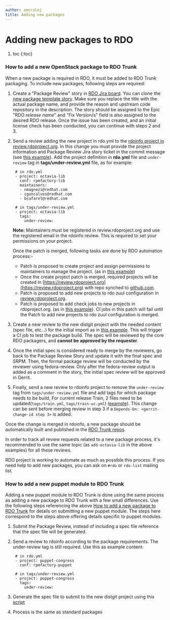 ```yaml
---
author: amoralej
title: Adding new packages
---
```


# Adding new packages to RDO

1. toc
{:toc}


### How to add a new OpenStack package to RDO Trunk

When a new package is required in RDO, it must be added to RDO Trunk packaging.
To include new packages, following steps are required:

1. Create a "Package Review" story in [RDO Jira board](https://issues.redhat.com/projects/RDO/issues). You can clone the [new package template story](https://issues.redhat.com/browse/RDO-255).
Make sure you replace the title with the actual package name, and provide the reason and upstream code repository in the description. The story should be assigned to the Epic "RDO *release name*" and "Fix Version/s" field is also assigned to the desired RDO release.
Once the issue has been created, and an initial license check has been conducted, you can continue with steps 2 and 3.

2. Send a review adding the new project in rdo.yml to the [rdoinfo project in
review.rdoproject.org](https://review.rdoproject.org/r/#/q/project:rdoinfo). In
this change you must provide the project information and Package Review Jira story
ticket in the commit message (see [this example](https://review.rdoproject.org/r/#/c/18644/)).
Add the project definition in **rdo.yml** file and `under-review` tag in **tags/under-review.yml** file,
as for example:
    
        # in rdo.yml
        - project: octavia-lib
          conf: rpmfactory-lib
          maintainers:
          - nmagnezi@redhat.com
          - cgoncalves@redhat.com
          - bcafarel@redhat.com

        # in tags/under-review.yml
        - project: octavia-lib
          tags:
            under-review:
     
    **Note:** Maintainers must be registered in review.rdoproject.org and use the registered email in the rdoinfo review.
    This is required to set your permissions on your project.

    Once the patch is merged, following tasks are done by RDO automation process:-

    * Patch is proposed to create project and assign permissions to maintainers to manage the project.
    (as in [this example](https://review.rdoproject.org/r/#/c/18647/))
    * Once the create project patch is merged, required projects will be created in [https://review.rdoproject.org](https://review.rdoproject.org)
    with repo synched to [github.com](https://github.com/rdo-packages/octavia-lib-distgit).
    * Patch is proposed to add new projects to rdo zuul configuration in [review.rdoproject.org](https://github.com/rdo-infra/review.rdoproject.org-config/blob/master/zuul/rdo.yaml).
    * Patch is proposed to add check jobs to new projects in rdoproject.org.
    (as in [this example](https://review.rdoproject.org/r/#/c/18648/)). CI jobs in this patch will fail
    until the Patch to add new projects to rdo zuul configuration is merged.

3. Create a new review to the new distgit project with the needed content (spec
file, etc...) for the initial import as in [this example](https://review.rdoproject.org/r/#/c/18682/).
This will trigger a CI job to test the package build. The spec will be reviewed by the
core RDO packagers, and **cannot be approved by the requester**.

4. Once the initial spec is considered ready to merge by the reviewers, go back to the Package Review
Story and update it with the final spec and SRPM. Then, the formal package
review will be conducted by the reviewer using fedora-review. Only after the fedora-review output is added
as a comment in the story, the initial spec review will be approved
in Gerrit.

5. Finally, send a new review to rdoinfo project to remove the `under-review` tag from `tags/under-review.yml` file
and add tags for which package needs to be build, For current release Train, 2 files need to be updated(`tags/train.yml`,
`tags/train-uc.yml`) ([example](https://review.rdoproject.org/r/#/c/18757/)).
This change can be sent before merging review in step 3 if a `Depends-On: <gerrit-change-id step 3>`
is added.

Once the change is merged in rdoinfo, a new package should be automatically built
and published in the [RDO Trunk repos](http://trunk.rdoproject.org/centos7-master/report.html).

In order to track all review requests related to a new package process, it's recommended
to use the same topic (as `add-octavia-lib` in the above examples) for all these reviews.

RDO project is working to automate as much as possible this process. If you need
help to add new packages, you can ask on `#rdo` or `rdo-list` mailing list.

<a id="#rdo-pkg-guide"></a>

### How to add a new puppet module to RDO Trunk

Adding a new puppet module to RDO Trunk is done using the same process as adding a new
package to RDO Trunk with a few small differences. Use the following steps referencing the above
[How to add a new package to RDO Trunk](#how-to-add-a-new-openstack-package-to-rdo-trunk)
for details on submitting a new puppet module. The steps here correspond to the
steps above offering details specific to puppet modules.

1. Submit the Package Review, instead of including a spec file reference that the
spec file will be generated.

2. Send a review to rdoinfo according to the package requirements. The under-review tag
is still required. Use this as example content:


        # in rdo.yml
        - project: puppet-congress
          conf: rpmfactory-puppet

        # in tags/under-review.yml
        - project: puppet-congress
          tags:
            under-review:
     
3. Generate the spec file to submit to the new distgit project using this [script](https://github.com/strider/opm-toolbox)

4. Process is the same as standard packages

